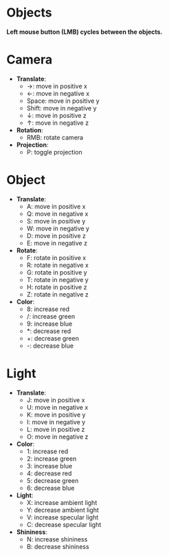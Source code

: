 
# Objects
**Left mouse button (LMB) cycles between the objects.**

# Camera
- **Translate**:  
  - →: move in positive x  
  - ←: move in negative x  
  - Space: move in positive y  
  - Shift: move in negative y  
  - ↓: move in positive z  
  - ↑: move in negative z  
- **Rotation**:
  - RMB: rotate camera    
- **Projection**:  
  - P: toggle projection  

# Object
- **Translate**:  
  - A: move in positive x  
  - Q: move in negative x  
  - S: move in positive y  
  - W: move in negative y  
  - D: move in positive z  
  - E: move in negative z  
- **Rotate**:  
  - F: rotate in positive x  
  - R: rotate in negative x  
  - G: rotate in positive y  
  - T: rotate in negative y  
  - H: rotate in positive z  
  - Z: rotate in negative z  
- **Color**:  
  - 8: increase red  
  - /: increase green  
  - 9: increase blue  
  - *: decrease red  
  - +: decrease green  
  - -: decrease blue  

# Light
- **Translate**:  
  - J: move in positive x  
  - U: move in negative x  
  - K: move in positive y  
  - I: move in negative y  
  - L: move in positive z  
  - O: move in negative z  
- **Color**:  
  - 1: increase red  
  - 2: increase green  
  - 3: increase blue  
  - 4: decrease red  
  - 5: decrease green  
  - 6: decrease blue  
- **Light**:  
  - X: increase ambient light  
  - Y: decrease ambient light  
  - V: increase specular light  
  - C: decrease specular light  
- **Shininess**:  
  - N: increase shininess  
  - B: decrease shininess  
